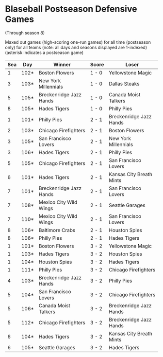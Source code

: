 # Blaseball Postseason Defensive Games
(Through season 8)



Maxed out games (high-scoring one-run games) for all time (postseason only) for all teams (note: all days and seasons displayed are 1-indexed) (asterisk indicates a postseason game)


| Sea | Day | Winner | Score | Loser | 
| ------ |------ |------ |------ |------ |
| 1 | 102* | Boston Flowers | 1 - 0 | Yellowstone Magic | 
| 3 | 103* | New York Millennials | 1 - 0 | Dallas Steaks | 
| 5 | 105* | Breckenridge Jazz Hands | 1 - 0 | Canada Moist Talkers | 
| 8 | 105* | Hades Tigers | 1 - 0 | Philly Pies | 
| 1 | 101* | Philly Pies | 2 - 1 | Breckenridge Jazz Hands | 
| 2 | 103* | Chicago Firefighters | 2 - 1 | Boston Flowers | 
| 3 | 105* | San Francisco Lovers | 2 - 1 | New York Millennials | 
| 3 | 106* | Hades Tigers | 2 - 1 | Philly Pies | 
| 5 | 105* | Chicago Firefighters | 2 - 1 | San Francisco Lovers | 
| 6 | 101* | Hades Tigers | 2 - 1 | Kansas City Breath Mints | 
| 7 | 101* | Breckenridge Jazz Hands | 2 - 1 | San Francisco Lovers | 
| 7 | 108* | Mexico City Wild Wings | 2 - 1 | Seattle Garages | 
| 7 | 110* | Mexico City Wild Wings | 2 - 1 | San Francisco Lovers | 
| 8 | 106* | Baltimore Crabs | 2 - 1 | Houston Spies | 
| 8 | 106* | Philly Pies | 2 - 1 | Hades Tigers | 
| 1 | 101* | Boston Flowers | 3 - 2 | Yellowstone Magic | 
| 1 | 103* | Hades Tigers | 3 - 2 | Houston Spies | 
| 1 | 104* | Houston Spies | 3 - 2 | Hades Tigers | 
| 1 | 111* | Philly Pies | 3 - 2 | Chicago Firefighters | 
| 4 | 103* | Breckenridge Jazz Hands | 3 - 2 | Philly Pies | 
| 5 | 104* | San Francisco Lovers | 3 - 2 | Chicago Firefighters | 
| 5 | 106* | Canada Moist Talkers | 3 - 2 | Breckenridge Jazz Hands | 
| 5 | 112* | Chicago Firefighters | 3 - 2 | Breckenridge Jazz Hands | 
| 6 | 104* | Hades Tigers | 3 - 2 | Kansas City Breath Mints | 
| 6 | 105* | Seattle Garages | 3 - 2 | Hades Tigers | 


